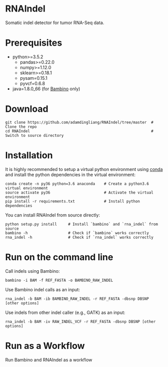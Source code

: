 # RNAIndel
Somatic indel detector for tumor RNA-Seq data.

# Prerequisites
* python>=3.5.2
    * pandas>=0.22.0
    * numpy>=1.12.0
    * sklearn>=0.18.1
    * pysam=0.15.1
    * pyvcf=0.6.8
* java=1.8.0_66 (for [Bambino](https://www.ncbi.nlm.nih.gov/pmc/articles/PMC3051333/) only)

# Download
```
git clone https://github.com/adamdingliang/RNAIndel/tree/master  # Clone the repo
cd RNAIndel                                                      # Switch to source directory
```

# Installation
It is highly recommended to setup a virtual python environment using [conda](https://conda.io/docs/) and install 
the python dependencies in the virtual environment:
```
conda create -n py36 python=3.6 anaconda    # Create a python3.6 virtual environment
source activate py36                        # Activate the virtual environment
pip install -r requirements.txt             # Install python dependencies
```

You can install RNAIndel from source directly:
```
python setup.py install     # Install `bambino` and `rna_indel` from source
bambino -h                  # Check if `bambino` works correctly
rna_indel -h                # Check if `rna_indel` works correctly
```

# Run on the command line
Call indels using Bambino:
```
bambino -i BAM -f REF_FASTA -o BAMBINO_RAW_INDEL
```

Use Bambino indel calls as an input:
```
rna_indel -b BAM -ib BAMBINO_RAW_INDEL -r REF_FASTA -dbsnp DBSNP [other options]
```
Use indels from other indel caller (e.g., GATK) as an input:
```
rna_indel -b BAM -iv RAW_INDEL_VCF -r REF_FASTA -dbsnp DBSNP [other options]
```

# Run as a Workflow
Run Bambino and RNAIndel as a workflow

